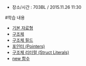 * 장소/시간 : 703BL / 2015.11.26 11:30
 
 #학습 내용
* [기본 자료형](http://go-tour-kr.appspot.com/#24)
* [구조체](http://go-tour-kr.appspot.com/#25)
* [구조체 필드](http://go-tour-kr.appspot.com/#26)
* [포인터 (Pointers)](http://go-tour-kr.appspot.com/#27)
* [구조체 리터럴 (Struct Literals)](http://go-tour-kr.appspot.com/#28)
* [new 함수](http://go-tour-kr.appspot.com/#29)
